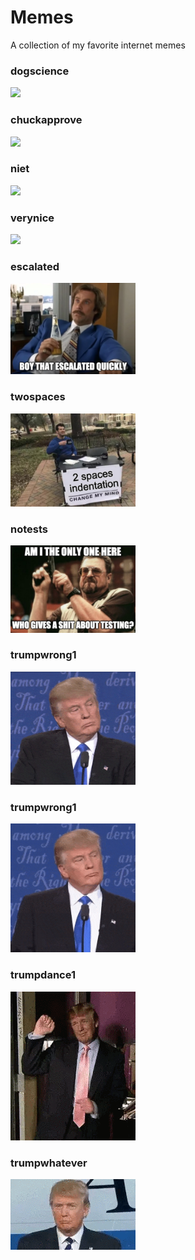 # Memes

A collection of my favorite internet memes

### dogscience

<img src="https://raw.githubusercontent.com/pinkode/memes/master/resources/dogscience.jpg" width="200" />

### chuckapprove 

<img src="https://raw.githubusercontent.com/pinkode/memes/master/resources/chuckapprove.jpg" width="200" />

### niet

<img src="https://raw.githubusercontent.com/pinkode/memes/master/resources/niet.jpg" width="200" />

### verynice

<img src="https://raw.githubusercontent.com/pinkode/memes/master/resources/verynice.jpg" width="200" />

### escalated

<img src="https://raw.githubusercontent.com/pinkode/memes/master/resources/escalated.jpg" width="200" />

### twospaces

<img src="https://raw.githubusercontent.com/pinkode/memes/master/resources/twospaces.jpg" width="200" />

### notests

<img src="https://raw.githubusercontent.com/pinkode/memes/master/resources/notests.jpg" width="200" />

### trumpwrong1

<img src="https://raw.githubusercontent.com/pinkode/memes/master/resources/trumpwrong1.gif" width="200" />

### trumpwrong1

<img src="https://raw.githubusercontent.com/pinkode/memes/master/resources/trumpwrong2.gif" width="200" />

### trumpdance1

<img src="https://raw.githubusercontent.com/pinkode/memes/master/resources/trumpdance1.gif" width="200" />

### trumpwhatever

<img src="https://raw.githubusercontent.com/pinkode/memes/master/resources/trumpwhatever.gif" width="200" />
